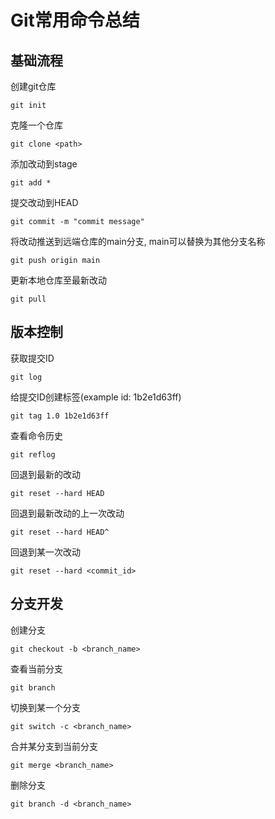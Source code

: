 # Git常用命令总结

## 基础流程

创建git仓库

`git init`

克隆一个仓库

`git clone <path>`

添加改动到stage

`git add *`

提交改动到HEAD

`git commit -m "commit message"`

将改动推送到远端仓库的main分支, main可以替换为其他分支名称

`git push origin main`

更新本地仓库至最新改动

`git pull`

## 版本控制

获取提交ID

`git log`

给提交ID创建标签(example id: 1b2e1d63ff)

`git tag 1.0 1b2e1d63ff`

查看命令历史

`git reflog`

回退到最新的改动

`git reset --hard HEAD`

回退到最新改动的上一次改动

`git reset --hard HEAD^`

回退到某一次改动

`git reset --hard <commit_id>`

## 分支开发

创建分支

`git checkout -b <branch_name>`

查看当前分支

`git branch`

切换到某一个分支

`git switch -c <branch_name>`

合并某分支到当前分支

`git merge <branch_name>`

删除分支

`git branch -d <branch_name>`